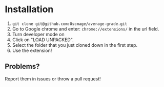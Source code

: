 # Installation

1. `git clone git@github.com:Oscmage/average-grade.git`
2. Go to Google chrome and enter: `chrome://extensions/` in the url field.
3. Turn developer mode on
4. Click on "LOAD UNPACKED".
5. Select the folder that you just cloned down in the first step.
6. Use the extension!

## Problems? 
Report them in issues or throw a pull request!
